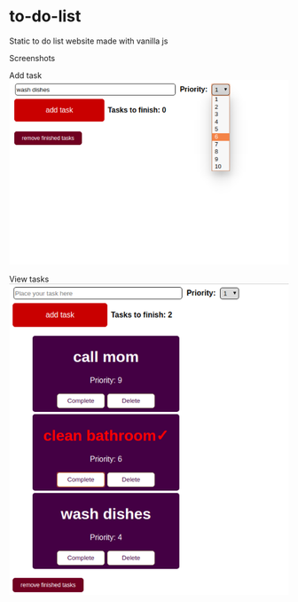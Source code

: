 # to-do-list

Static to do list website made with vanilla js

Screenshots

Add task
![task](screenshot1.png?raw=true "Add task")

View tasks
![view](screenshot2.png?raw=true "View")
